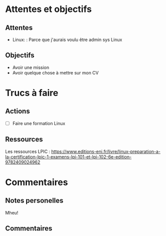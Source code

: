 # Attentes et objectifs
## Attentes
* Linux:
: Parce que j'aurais voulu être admin sys Linux

## Objectifs
* Avoir une mission
* Avoir quelque chose à mettre sur mon CV

# Trucs à faire
## Actions
- [ ] Faire une formation Linux
## Ressources
Les ressources LPIC : <https://www.editions-eni.fr/livre/linux-preparation-a-la-certification-lpic-1-examens-lpi-101-et-lpi-102-6e-edition-9782409024962>

# Commentaires
## Notes personelles
Mheu!
## Commentaires